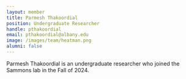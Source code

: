 ```yaml
---
layout: member
title: Parmesh Thakoordial
position: Undergraduate Researcher
handle: pthakoordial
email: pthakoordial@albany.edu
image: /images/team/heatman.png
alumni: false
---
```


Parmesh Thakoordial is an undergraduate researcher who joined the Sammons lab in the Fall of 2024. 
